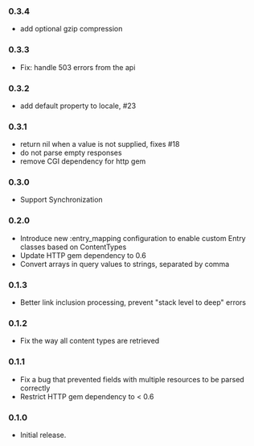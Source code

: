 ### 0.3.4
* add optional gzip compression

### 0.3.3
* Fix: handle 503 errors from the api

### 0.3.2
* add default property to locale, #23

### 0.3.1
* return nil when a value is not supplied, fixes #18
* do not parse empty responses
* remove CGI dependency for http gem

### 0.3.0

* Support Synchronization


### 0.2.0

* Introduce new :entry_mapping configuration to enable custom Entry classes based on ContentTypes
* Update HTTP gem dependency to 0.6
* Convert arrays in query values to strings, separated by comma


### 0.1.3

* Better link inclusion processing, prevent "stack level to deep" errors


### 0.1.2

* Fix the way all content types are retrieved


### 0.1.1

* Fix a bug that prevented fields with multiple resources to be parsed correctly
* Restrict HTTP gem dependency to < 0.6


### 0.1.0

* Initial release.
